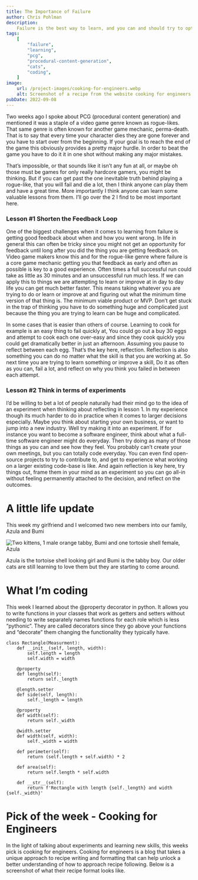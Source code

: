 ```yaml
---
title: The Importance of Failure
author: Chris Pohlman
description:
    Failure is the best way to learn, and you can and should try to optimize it
tags:
    [
        "failure",
        "learning",
        "pcg",
        "procedural-content-generation",
        "cats",
        "coding",
    ]
image:
    url: /project-images/cooking-for-engineers.webp
    alt: Screenshot of a recipe from the website cooking for engineers
pubDate: 2022-09-08
---
```


Two weeks ago I spoke about PCG (procedural content generation) and mentioned it
was a staple of a video game genre known as rogue-likes. That same genre is
often known for another game mechanic, perma-death. That is to say that every
time your character dies they are gone forever and you have to start over from
the beginning. If your goal is to reach the end of the game this obviously
provides a pretty major hurdle. In order to beat the game you have to do it it
in one shot without making any major mistakes.

That’s impossible, or that sounds like it isn’t any fun at all, or maybe oh
those must be games for only really hardcore gamers, you might be thinking. But
if you can get past the one inevitable truth behind playing a rogue-like, that
you will fail and die a lot, then I think anyone can play them and have a great
time. More importantly I think anyone can learn some valuable lessons from them.
I’ll go over the 2 I find to be most important here.

### Lesson #1 Shorten the Feedback Loop

One of the biggest challenges when it comes to learning from failure is getting
good feedback about when and how you went wrong. In life in general this can
often be tricky since you might not get an opportunity for feedback until long
after you did the thing you are getting feedback on. Video game makers know this
and for the rogue-like genre where failure is a core game mechanic getting you
that feedback as early and often as possible is key to a good experience. Often
times a full successful run could take as little as 30 minutes and an
unsuccessful run much less. If we can apply this to things we are attempting to
learn or improve at in day to day life you can get much better faster. This
means taking whatever you are trying to do or learn or improve at and figuring
out what the minimum time version of that thing is. The minimum viable product
or MVP. Don’t get stuck in the trap of thinking you have to do something huge
and complicated just because the thing you are trying to learn can be huge and
complicated.

In some cases that is easier than others of course. Learning to cook for example
is an easy thing to fail quickly at, You could go out a buy 30 eggs and attempt
to cook each one over-easy and since they cook quickly you could get
dramatically better in just an afternoon. Assuming you pause to reflect between
each egg. That’s the key here, reflection. Reflection is also something you can
do no matter what the skill is that you are working at. So next time you are
trying to learn something or improve a skill, Do it as often as you can, fail a
lot, and reflect on why you think you failed in between each attempt.

### Lesson #2 Think in terms of experiments

I’d be willing to bet a lot of people naturally had their mind go to the idea of
an experiment when thinking about reflecting in lesson 1. In my experience
though its much harder to do in practice when it comes to larger decisions
especially. Maybe you think about starting your own business, or want to jump
into a new industry. Well try making it into an experiment. If for instance you
want to become a software engineer, think about what a full-time software
engineer might do everyday. Then try doing as many of those things as you can
and see how they feel. You probably can’t create your own meetings, but you can
totally code everyday. You can even find open-source projects to try to
contribute to, and get to experience what working on a larger existing code-base
is like. And again reflection is key here, try things out, frame them in your
mind as an experiment so you can go all-in without feeling permanently attached
to the decision, and reflect on the outcomes.

# A little life update

This week my girlfriend and I welcomed two new members into our family, Azula
and Bumi

![Two kittens, 1 male orange tabby, Bumi and one tortosie shell female, Azula](project-images/bumi-and-azula.webp)

Azula is the tortoise shell looking girl and Bumi is the tabby boy. Our older
cats are still learning to love them but they are starting to come around.

# What I’m coding

This week I learned about the @property decorator in python. It allows you to
write functions in your classes that work as getters and setters without needing
to write separately names functions for each role which is less “pythonic”. They
are called decorators since they go above your functions and “decorate” them
changing the functionality they typically have.

    class Rectangle(Measurment):
        def __init__(self, length, width):
            self.length = length
            self.width = width

        @property
        def length(self):
            return self._length

        @length.setter
        def side(self, length):
            self._length = length

        @property
        def width(self):
            return self._width

        @width.setter
        def width(self, width):
            self._width = width

        def perimeter(self):
            return (self.length + self.width) * 2

        def area(self):
            return self.length * self.width

        def __str__(self):
            return f'Rectangle with length {self._length} and width {self._width}'

# Pick of the week - Cooking for Engineers

In the light of talking about experiments and learning new skills, this weeks
pick is cooking for engineers. Cooking for engineers is a blog that takes a
unique approach to recipe writing and formatting that can help unlock a better
understanding of how to approach recipe following. Below is a screenshot of what
their recipe format looks like.
